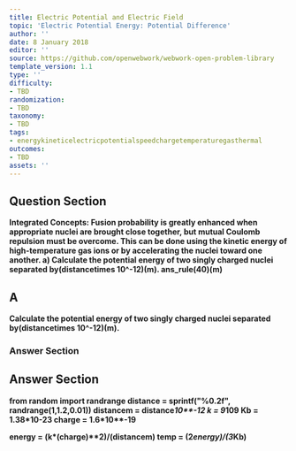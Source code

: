 ```yaml
---
title: Electric Potential and Electric Field
topic: 'Electric Potential Energy: Potential Difference'
author: ''
date: 8 January 2018
editor: ''
source: https://github.com/openwebwork/webwork-open-problem-library
template_version: 1.1
type: ''
difficulty:
- TBD
randomization:
- TBD
taxonomy:
- TBD
tags:
- energykineticelectricpotentialspeedchargetemperaturegasthermal
outcomes:
- TBD
assets: ''
---
```


## Question Section 

<b>
<b>Integrated Concepts:<b> Fusion probability is greatly enhanced when appropriate nuclei are brought close together, but mutual Coulomb repulsion must be overcome. This can be done using the kinetic energy of high-temperature gas ions or by accelerating the nuclei toward one another.
a) Calculate the potential energy of two singly charged nuclei separated by(distancetimes 10^-12)(m).
ans_rule(40)(m)

## A
Calculate the potential energy of two singly charged nuclei separated by(distancetimes 10^-12)(m).
### Answer Section


## Answer Section

from random import randrange
distance = sprintf("%0.2f", randrange(1,1.2,0.01))
distancem = distance*10**-12
k = 9*10**9
Kb = 1.38*10**-23
charge = 1.6*10**-19

energy = (k*(charge)**2)/(distancem)
temp = (2*energy)/(3*Kb)